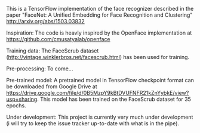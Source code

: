 This is a TensorFlow implementation of the face recognizer described in the paper 
"FaceNet: A Unified Embedding for Face Recognition and Clustering"
http://arxiv.org/abs/1503.03832

Inspiration: 
The code is heavly inspired by the OpenFace implementation at https://github.com/cmusatyalab/openface

Training data: 
The FaceScrub dataset (http://vintage.winklerbros.net/facescrub.html) has been used for training.

Pre-processing: 
To come...

Pre-trained model:
A pretrained model in TensorFlow checkpoint format can be downloaded from Google Drive at https://drive.google.com/file/d/0B5MzpY9kBtDVUFNFR21kZnYybkE/view?usp=sharing.
This model has been trained on the FaceScrub dataset for 35 epochs. 

Under development: 
This project is currently very much under development (i will try to keep the issue tracker up-to-date with what is in the pipe).
